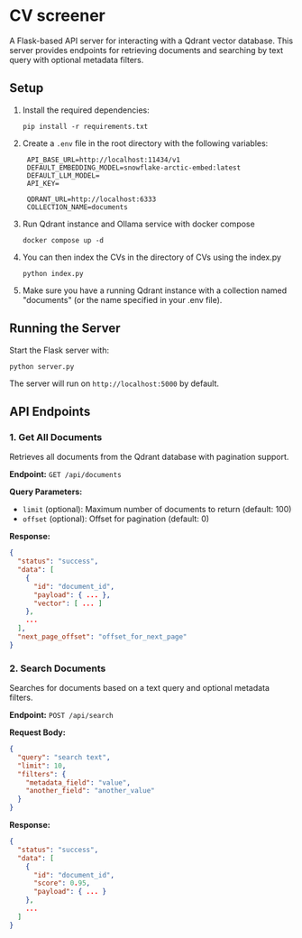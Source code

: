 # CV screener

A Flask-based API server for interacting with a Qdrant vector database. This server provides endpoints for retrieving documents and searching by text query with optional metadata filters.

## Setup

1. Install the required dependencies:
   ```
   pip install -r requirements.txt
   ```

2. Create a `.env` file in the root directory with the following variables:
   ```
    API_BASE_URL=http://localhost:11434/v1
    DEFAULT_EMBEDDING_MODEL=snowflake-arctic-embed:latest
    DEFAULT_LLM_MODEL=
    API_KEY=

    QDRANT_URL=http://localhost:6333
    COLLECTION_NAME=documents
   ```

3. Run Qdrant instance and Ollama service with docker compose
   ```
   docker compose up -d
   ```

4. You can then index the CVs in the directory of CVs using the index.py
   ```
   python index.py
   ```

5. Make sure you have a running Qdrant instance with a collection named "documents" (or the name specified in your .env file).

## Running the Server

Start the Flask server with:
```
python server.py
```

The server will run on `http://localhost:5000` by default.

## API Endpoints

### 1. Get All Documents

Retrieves all documents from the Qdrant database with pagination support.

**Endpoint:** `GET /api/documents`

**Query Parameters:**
- `limit` (optional): Maximum number of documents to return (default: 100)
- `offset` (optional): Offset for pagination (default: 0)

**Response:**
```json
{
  "status": "success",
  "data": [
    {
      "id": "document_id",
      "payload": { ... },
      "vector": [ ... ]
    },
    ...
  ],
  "next_page_offset": "offset_for_next_page"
}
```

### 2. Search Documents

Searches for documents based on a text query and optional metadata filters.

**Endpoint:** `POST /api/search`

**Request Body:**
```json
{
  "query": "search text",
  "limit": 10,
  "filters": {
    "metadata_field": "value",
    "another_field": "another_value"
  }
}
```

**Response:**
```json
{
  "status": "success",
  "data": [
    {
      "id": "document_id",
      "score": 0.95,
      "payload": { ... }
    },
    ...
  ]
}
```

